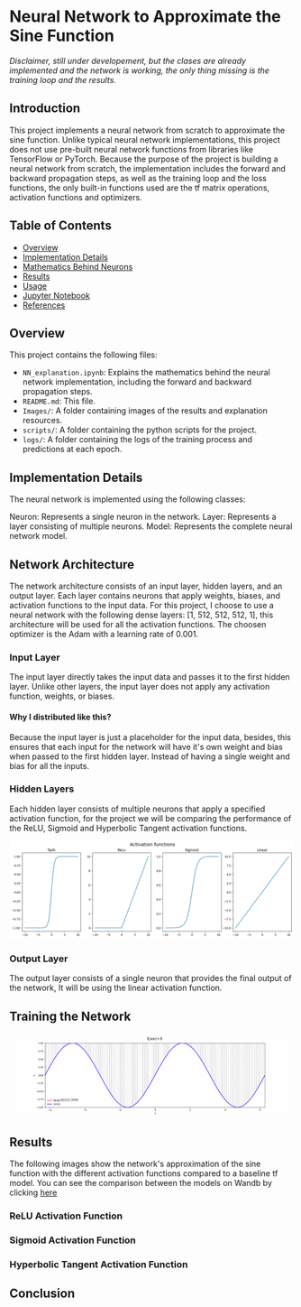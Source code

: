 # Neural Network to Approximate the Sine Function
*Disclaimer, still under developement, but the clases are already implemented and the network is working, the only thing missing is the training loop and the results.*

## Introduction
This project implements a neural network from scratch to approximate the sine function. Unlike typical neural network implementations, this project does not use pre-built neural network functions from libraries like TensorFlow or PyTorch. Because the purpose of the project is building a neural network from scratch, the implementation includes the forward and backward propagation steps, as well as the training loop and the loss functions, the only built-in functions used are the tf matrix operations, activation functions and optimizers.

## Table of Contents
- [Overview](#overview)
- [Implementation Details](#implementation-details)
- [Mathematics Behind Neurons](#mathematics-behind-neurons)
- [Results](#results)
- [Usage](#usage)
- [Jupyter Notebook](#jupyter-notebook)
- [References](#references)

## Overview

This project contains the following files:
- `NN_explanation.ipynb`: Explains the mathematics behind the neural network implementation, including the forward and backward propagation steps.
- `README.md`: This file.
- `Images/`: A folder containing images of the results and explanation resources.
- `scripts/`: A folder containing the python scripts for the project.
- `logs/`: A folder containing the logs of the training process and predictions at each epoch. 

## Implementation Details
The neural network is implemented using the following classes:

Neuron: Represents a single neuron in the network.
Layer: Represents a layer consisting of multiple neurons.
Model: Represents the complete neural network model.

## Network Architecture
The network architecture consists of an input layer, hidden layers, and an output layer. Each layer contains neurons that apply weights, biases, and activation functions to the input data.
For this project, I choose to use a neural network with the following dense layers: [1, 512, 512, 512, 1], this architecture will be used for all the activation functions. The choosen optimizer is the Adam with a learning rate of 0.001.

### Input Layer
The input layer directly takes the input data and passes it to the first hidden layer. Unlike other layers, the input layer does not apply any activation function, weights, or biases.

#### Why I distributed like this?
Because the input layer is just a placeholder for the input data, besides, this ensures that each input for the network will have it's own weight and bias when passed to the first hidden layer. Instead of having a single weight and bias for all the inputs.

### Hidden Layers
Each hidden layer consists of multiple neurons that apply a specified activation function, for the project we will be comparing the performance of the ReLU, Sigmoid and Hyperbolic Tangent activation functions.

![Activation Functions](Images/Activation%20Functions.png)

### Output Layer
The output layer consists of a single neuron that provides the final output of the network, It will be using the linear activation function.

## Training the Network
![Training_example](Images/test1.gif)

## Results
The following images show the network's approximation of the sine function with the different activation functions compared to a baseline tf model.
You can see the comparison between the models on Wandb by clicking [here](https://wandb.ai/a01700257/Neural%20Network%20from%20scratch/table)


### ReLU Activation Function

### Sigmoid Activation Function

### Hyperbolic Tangent Activation Function


## Conclusion
